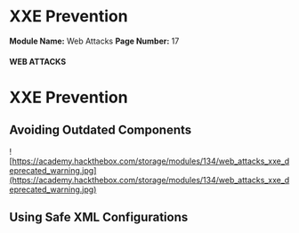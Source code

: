 <!--
 // Platform: Academy
// URL: https://academy.hackthebox.com/module/134/section/1218
// Platform Version: V1
// Module ID: 134
// Module Name: Web Attacks
// Module Difficulty: Medium
// Section ID: 1218
// Section Title: XXE Prevention
// Page Title: Web Attacks
// Page Number: 17
-->

# XXE Prevention

**Module Name:** Web Attacks **Page Number:** 17

#### WEB ATTACKS

# XXE Prevention

## Avoiding Outdated Components

![https://academy.hackthebox.com/storage/modules/134/web_attacks_xxe_deprecated_warning.jpg](https://academy.hackthebox.com/storage/modules/134/web_attacks_xxe_deprecated_warning.jpg)

## Using Safe XML Configurations

####